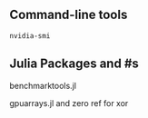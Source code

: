 ## Command-line tools

`nvidia-smi`

## Julia Packages and #s

benchmarktools.jl

gpuarrays.jl and zero ref for xor
